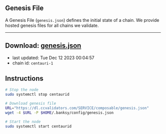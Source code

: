 ## Genesis File
A Genesis File (`genesis.json`) defines the initial state of a chain. We provide hosted genesis files for all chains we validate.

---
**Download: [genesis.json](https://dl.ccvalidators.com/SERVICE/composable/genesis.json)**
---

- last updated: Tue Dec 12 2023 00:04:57
- chain id: `centauri-1`

## Instructions
```sh
# Stop the node
sudo systemctl stop centaurid

# Download genesis file
URL="https://dl.ccvalidators.com/SERVICE/composable/genesis.json"
wget -4 $URL -P $HOME/.banksy/config/genesis.json

# Start the node
sudo systemctl start centaurid
```

